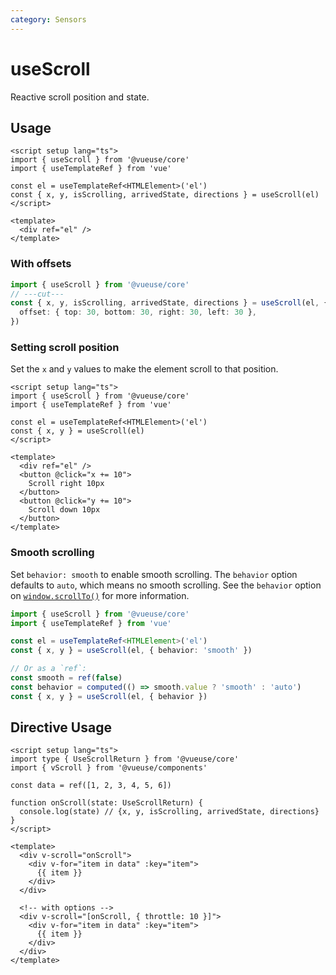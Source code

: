 ```yaml
---
category: Sensors
---
```


# useScroll

Reactive scroll position and state.

## Usage

```vue
<script setup lang="ts">
import { useScroll } from '@vueuse/core'
import { useTemplateRef } from 'vue'

const el = useTemplateRef<HTMLElement>('el')
const { x, y, isScrolling, arrivedState, directions } = useScroll(el)
</script>

<template>
  <div ref="el" />
</template>
```

### With offsets

```ts
import { useScroll } from '@vueuse/core'
// ---cut---
const { x, y, isScrolling, arrivedState, directions } = useScroll(el, {
  offset: { top: 30, bottom: 30, right: 30, left: 30 },
})
```

### Setting scroll position

Set the `x` and `y` values to make the element scroll to that position.

```vue
<script setup lang="ts">
import { useScroll } from '@vueuse/core'
import { useTemplateRef } from 'vue'

const el = useTemplateRef<HTMLElement>('el')
const { x, y } = useScroll(el)
</script>

<template>
  <div ref="el" />
  <button @click="x += 10">
    Scroll right 10px
  </button>
  <button @click="y += 10">
    Scroll down 10px
  </button>
</template>
```

### Smooth scrolling

Set `behavior: smooth` to enable smooth scrolling. The `behavior` option defaults to `auto`, which means no smooth scrolling. See the `behavior` option on [`window.scrollTo()`](https://developer.mozilla.org/en-US/docs/Web/API/Window/scrollTo) for more information.

```ts
import { useScroll } from '@vueuse/core'
import { useTemplateRef } from 'vue'

const el = useTemplateRef<HTMLElement>('el')
const { x, y } = useScroll(el, { behavior: 'smooth' })

// Or as a `ref`:
const smooth = ref(false)
const behavior = computed(() => smooth.value ? 'smooth' : 'auto')
const { x, y } = useScroll(el, { behavior })
```

## Directive Usage

```vue
<script setup lang="ts">
import type { UseScrollReturn } from '@vueuse/core'
import { vScroll } from '@vueuse/components'

const data = ref([1, 2, 3, 4, 5, 6])

function onScroll(state: UseScrollReturn) {
  console.log(state) // {x, y, isScrolling, arrivedState, directions}
}
</script>

<template>
  <div v-scroll="onScroll">
    <div v-for="item in data" :key="item">
      {{ item }}
    </div>
  </div>

  <!-- with options -->
  <div v-scroll="[onScroll, { throttle: 10 }]">
    <div v-for="item in data" :key="item">
      {{ item }}
    </div>
  </div>
</template>
```
